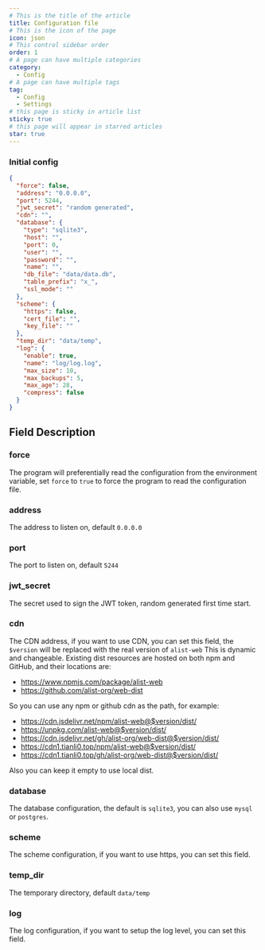 ```yaml
---
# This is the title of the article
title: Configuration file
# This is the icon of the page
icon: json
# This control sidebar order
order: 1
# A page can have multiple categories
category:
  - Config
# A page can have multiple tags
tag:
  - Config
  - Settings
# this page is sticky in article list
sticky: true
# this page will appear in starred articles
star: true
---
```


### Initial config

```json
{
  "force": false,
  "address": "0.0.0.0",
  "port": 5244,
  "jwt_secret": "random generated",
  "cdn": "",
  "database": {
    "type": "sqlite3",
    "host": "",
    "port": 0,
    "user": "",
    "password": "",
    "name": "",
    "db_file": "data/data.db",
    "table_prefix": "x_",
    "ssl_mode": ""
  },
  "scheme": {
    "https": false,
    "cert_file": "",
    "key_file": ""
  },
  "temp_dir": "data/temp",
  "log": {
    "enable": true,
    "name": "log/log.log",
    "max_size": 10,
    "max_backups": 5,
    "max_age": 28,
    "compress": false
  }
}
```

## Field Description

### force

The program will preferentially read the configuration from the environment variable, set `force` to `true` to force the program to read the configuration file.

### address

The address to listen on, default `0.0.0.0`

### port

The port to listen on, default `5244`

### jwt_secret

The secret used to sign the JWT token, random generated first time start.

### cdn

The CDN address, if you want to use CDN, you can set this field, the `$version` will be replaced with the real version of `alist-web`
This is dynamic and changeable. Existing dist resources are hosted on both npm and GitHub, and their locations are:

- https://www.npmjs.com/package/alist-web
- https://github.com/alist-org/web-dist

So you can use any npm or github cdn as the path, for example:

- https://cdn.jsdelivr.net/npm/alist-web@$version/dist/
- https://unpkg.com/alist-web@$version/dist/
- https://cdn.jsdelivr.net/gh/alist-org/web-dist@$version/dist/
- https://cdn1.tianli0.top/npm/alist-web@$version/dist/
- https://cdn1.tianli0.top/gh/alist-org/web-dist@$version/dist/

Also you can keep it empty to use local dist.

### database

The database configuration, the default is `sqlite3`, you can also use `mysql` or `postgres`.

### scheme

The scheme configuration, if you want to use https, you can set this field.

### temp_dir

The temporary directory, default `data/temp`

### log

The log configuration, if you want to setup the log level, you can set this field.
